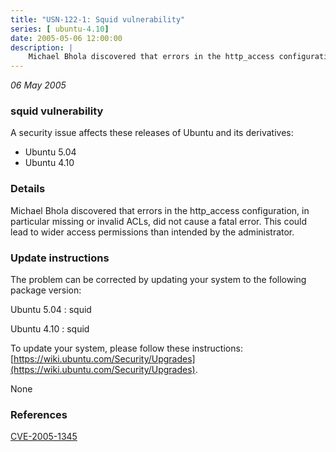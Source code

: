 ```yaml
---
title: "USN-122-1: Squid vulnerability"
series: [ ubuntu-4.10]
date: 2005-05-06 12:00:00
description: |
    Michael Bhola discovered that errors in the http_access configuration, in particular missing or invalid ACLs, did not cause a fatal error. This could lead to wider access permissions than intended by the administrator.
--- 
```

 
 

*06 May 2005*

### squid vulnerability

A security issue affects these releases of Ubuntu and its derivatives:

* Ubuntu 5.04
* Ubuntu 4.10

### Details

Michael Bhola discovered that errors in the http_access configuration, in particular missing or invalid ACLs, did not cause a fatal error. This could lead to wider access permissions than intended by the administrator.

### Update instructions

The problem can be corrected by updating your system to the following package version:

Ubuntu 5.04
 : squid 

Ubuntu 4.10
 : squid 

To update your system, please follow these instructions: [https://wiki.ubuntu.com/Security/Upgrades](https://wiki.ubuntu.com/Security/Upgrades).

None

### References

 
 [CVE-2005-1345](http://people.ubuntu.com/~ubuntu-security/cve/CVE-2005-1345)
 

